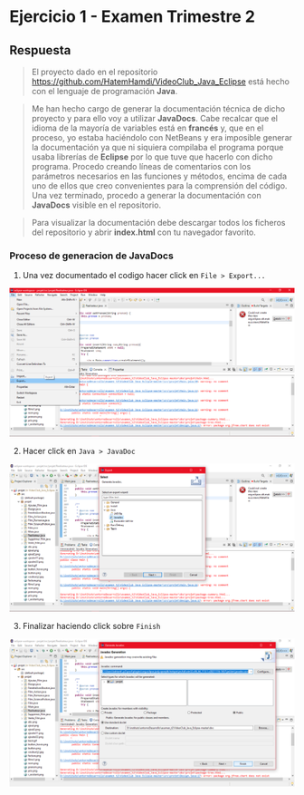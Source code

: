 # Ejercicio 1 - Examen Trimestre 2
## Respuesta
> El proyecto dado en el repositorio https://github.com/HatemHamdi/VideoClub_Java_Eclipse está hecho con el lenguaje de programación **Java**.

> Me han hecho cargo de generar la documentación técnica de dicho proyecto y para ello voy a utilizar **JavaDocs**. Cabe recalcar que el idioma de la mayoría de variables está en **francés** y, que en el proceso, yo estaba haciéndolo con NetBeans y era imposible generar la documentación ya que ni siquiera compilaba el programa porque usaba librerías de **Eclipse** por lo que tuve que hacerlo con dicho programa.
> Procedo creando líneas de comentarios con los parámetros necesarios en las funciones y métodos, encima de cada uno de ellos que creo convenientes para la comprensión del código.
> Una vez terminado, procedo a generar la documentación con **JavaDocs** visible en el repositorio.

> Para visualizar la documentación debe descargar todos los ficheros del repositorio y abrir **index.html** con tu navegador favorito.

### Proceso de generacion de JavaDocs
1. Una vez documentado el codigo hacer click en `File > Export...`

![](img/1.png)

2. Hacer click en `Java > JavaDoc`

![](img/2.png)

3. Finalizar haciendo click sobre `Finish`

![](img/3.png)
